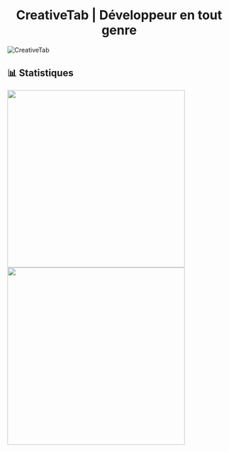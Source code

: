 # <div align="center">CreativeTab | Développeur en tout genre</div>

![CreativeTab](https://count.getloli.com/get/@CreativeTab?theme=gelbooru)

## 📊 Statistiques

<img src="https://github-readme-stats.vercel.app/api?username=creativetab&show_icons=true&theme=tokyonight&hide_border=true" width="400"/>
<img src="https://github-readme-streak-stats.herokuapp.com/?user=CreativeTab&theme=tokyonight&hide_border=true" width="400"/>

